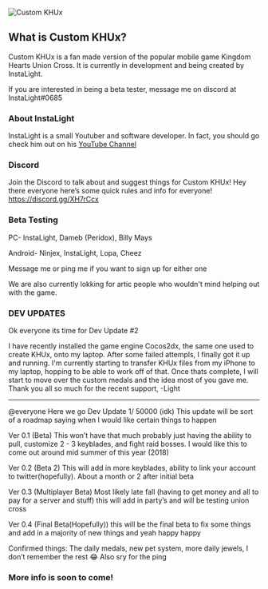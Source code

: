 ![Custom KHUx](https://cdn.discordapp.com/attachments/409533987552231426/410919807156879361/CustomKHUx.png)

## What is Custom KHUx?

Custom KHUx is a fan made version of the popular mobile game Kingdom Hearts Union Cross. It is currently in development and being created by InstaLight.

If you are interested in being a beta tester, message me on discord at InstaLight#0685


### About InstaLight

InstaLight is a small Youtuber and software developer. In fact, you should go check him out on his [YouTube Channel](https://www.youtube.com/channel/UCaPMIrGFUql7Me5W-6j-nMA?view_as=subscriber)


### Discord

Join the Discord to talk about and suggest things for Custom KHUx! Hey there everyone here’s some quick rules and info for everyone!
 https://discord.gg/XH7rCcx

### Beta Testing

PC- InstaLight, Dameb (Peridox), Billy Mays

Android- Ninjex, InstaLight, Lopa, Cheez

Message me or ping me if you want to sign up for either one

We are also currently lokking for artic people who wouldn't mind helping out with the game.

### DEV UPDATES

Ok everyone its time for Dev Update #2

I have recently installed the game engine Cocos2dx, the same one used to create KHUx, onto my laptop. After some failed attempls, I finally got it up and running. I'm currently starting to transfer KHUx files from my iPhone to my laptop, hopping to be able to work off of that. Once thats complete, I will start to move over the custom medals and the idea most of you gave me. Thank you all so much for the recent support,
-Light

------------------------------------------------------------------------------------------------------------------

@everyone Here we go
Dev Update 1/ 50000 (idk)
This update will be sort of a roadmap saying when I would like certain things to happen


Ver 0.1 (Beta) This won’t have that much probably just having the ability to pull, customize 2 - 3 keyblades, and fight raid bosses. I would like this to come out around mid summer of this year (2018)

Ver 0.2 (Beta 2) This will add in more keyblades, ability to link your account to twitter(hopefully). About a month or 2 after initial beta

Ver 0.3 (Multiplayer Beta) Most likely late fall (having to get money and all to pay for a server and stuff) this will add in party’s and will be testing union cross

Ver 0.4 (Final Beta(Hopefully)) this will be the final beta to fix some things and add in a majority of new things and yeah happy happy

Confirmed things: The daily medals, new pet system, more daily jewels, I don’t remember the rest 😂
Also sry for the ping




### More info is soon to come!
